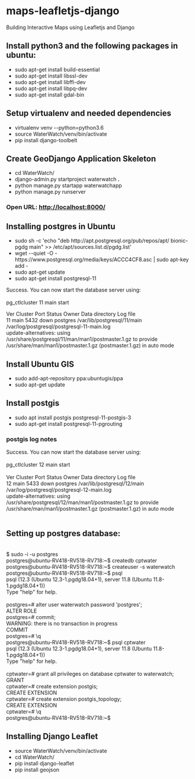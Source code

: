 # maps-leafletjs-django
Building Interactive Maps using Leafletjs and Django


<h2>Install python3 and the following packages in ubuntu:</h2>
<ul>
<li>sudo apt-get install build-essential </li>
<li>sudo apt-get install libssl-dev  </li>
<li>sudo apt-get install libffi-dev </li>
<li>sudo apt-get install libpq-dev</li>
<li>sudo apt-get install gdal-bin</li>
</ul>


<h2>Setup virtualenv and needed dependencies</h2>
<ul>
<li>virtualenv venv --python=python3.6</li>
<li>source WaterWatch/venv/bin/activate</li>
<li>pip install django-toolbelt</li>
</ul>

<h2>Create GeoDjango Application Skeleton</h2>
<ul>
<li>cd WaterWatch/</li>
<li>django-admin.py startproject waterwatch <b>.</b></li>
<li>python manage.py startapp waterwatchapp</li>
<li>python manage.py runserver</li>
</ul>

<h3>Open URL: <a href="http://localhost:8000/">http://localhost:8000/ </a> </h3>


<h2>Installing postgres in Ubuntu</h2>
<ul>
<li>sudo sh -c 'echo "deb http://apt.postgresql.org/pub/repos/apt/ bionic-pgdg main" >> /etc/apt/sources.list.d/pgdg.list'</li>
<li>wget --quiet -O - https://www.postgresql.org/media/keys/ACCC4CF8.asc | sudo apt-key add - </li>
<li>sudo apt-get update</li>
<li>sudo apt-get install postgresql-11</li>
</ul>

<p>
    Success. You can now start the database server using:  <br>
<br>
    pg_ctlcluster 11 main start <br>

Ver Cluster Port Status Owner    Data directory              Log file <br>
11  main    5432 down   postgres /var/lib/postgresql/11/main /var/log/postgresql/postgresql-11-main.log <br>
update-alternatives: using /usr/share/postgresql/11/man/man1/postmaster.1.gz to provide /usr/share/man/man1/postmaster.1.gz (postmaster.1.gz) in auto mode <br>

</p>

<h2>Install Ubuntu GIS</h2>
<ul>
    <li>sudo add-apt-repository ppa:ubuntugis/ppa</li>
    <li>sudo apt-get update</li>
</ul>

<h2>Install postgis</h2>
<ul>
    <li>sudo apt install postgis postgresql-11-postgis-3</li>
    <li>sudo apt-get install postgresql-11-pgrouting</li>
</ul>


<h3>postgis log notes</h3>
Success. You can now start the database server using: <br>
<br>
    pg_ctlcluster 12 main start <br>
<br>
Ver Cluster Port Status Owner    Data directory              Log file <br>
12  main    5433 down   postgres /var/lib/postgresql/12/main /var/log/postgresql/postgresql-12-main.log <br>
update-alternatives: using /usr/share/postgresql/12/man/man1/postmaster.1.gz to provide /usr/share/man/man1/postmaster.1.gz (postmaster.1.gz) in auto mode <br>
<br>

<h2>Setting up postgres database:</h2>
<p>

<br>$ sudo -i -u postgres 
<br>postgres@ubuntu-RV418-RV518-RV718:~$ createdb cptwater
<br>postgres@ubuntu-RV418-RV518-RV718:~$ createuser -s waterwatch
<br>postgres@ubuntu-RV418-RV518-RV718:~$ psql
<br>psql (12.3 (Ubuntu 12.3-1.pgdg18.04+1), server 11.8 (Ubuntu 11.8-1.pgdg18.04+1))
<br>Type "help" for help.
<br>
<br>postgres=# alter user waterwatch password 'postgres';
<br>ALTER ROLE
<br>postgres=# commit;
<br>WARNING:  there is no transaction in progress
<br>COMMIT
<br>postgres=# \q
<br>postgres@ubuntu-RV418-RV518-RV718:~$ psql cptwater
<br>psql (12.3 (Ubuntu 12.3-1.pgdg18.04+1), server 11.8 (Ubuntu 11.8-1.pgdg18.04+1))
<br>Type "help" for help.
<br>
<br>cptwater=# grant all privileges on database cptwater to waterwatch;
<br>GRANT
<br>cptwater=# create extension postgis;
<br>CREATE EXTENSION
<br>cptwater=# create extension postgis_topology;
<br>CREATE EXTENSION
<br>cptwater=# \q
<br>postgres@ubuntu-RV418-RV518-RV718:~$ 
</p>

<h2>Installing Django Leaflet</h2>
<ul>
<li>source WaterWatch/venv/bin/activate</li>
<li>cd WaterWatch/</li>
<li>pip install django-leaflet</li>
<li>pip install geojson</li>
</ul>

